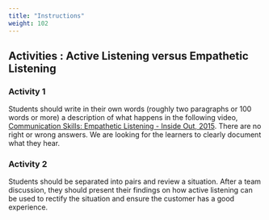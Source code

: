 ```yaml
---
title: "Instructions"
weight: 102
---
```


## Activities : Active Listening versus Empathetic Listening 

### Activity 1
Students should write in their own words (roughly two paragraphs or 100 words or more) a description of what happens in the following video, [Communication Skills: Empathetic Listening - Inside Out, 2015](https://www.youtube.com/watch?v=t685WM5R6aM). There are no right or wrong answers. We are looking for the learners to clearly document what they hear.  

### Activity 2
Students should be separated into pairs and review a situation. After a team discussion, they should present their findings on how active listening can be used to rectify the situation and ensure the customer has a good experience.
